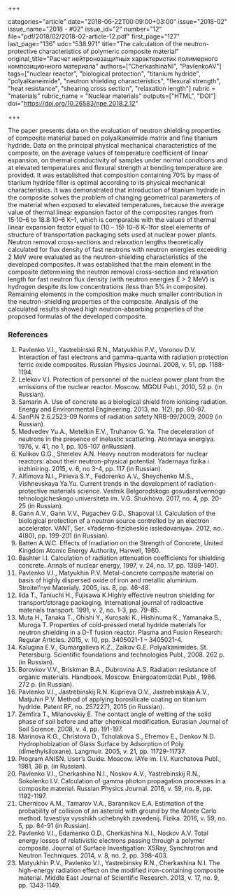 +++

categories="article"
date="2018-06-22T00:09:00+03:00"
issue="2018-02"
issue_name="2018 - #02"
issue_id="2"
number="12"
file="pdf/2018/02/2018-02-article-12.pdf"
first_page="127"
last_page="136"
udc="538.971"
title="The calculation of the neutron-protective characteristics of polymeric composite material"
original_title="Расчет нейтронозащитных характеристик полимерного композиционного материала"
authors=["CherkashinaNI", "PavlenkoAV"]
tags=["nuclear reactor", "biological protection", "titanium hydride", "polyalkaneimide", "neutron shielding characteristics", "flexural strength", "heat resistance", "shearing cross section", "relaxation length"]
rubric = "materials"
rubric_name = "Nuclear materials"
outputs=["HTML", "DOI"]
doi="https://doi.org/10.26583/npe.2018.2.12"

+++

The paper presents data on the evaluation of neutron shielding properties of composite material based on polyalkaneimide matrix and fine titanium hydride. Data on the principal physical mechanical characteristics of the composite, on the average values of temperature coefficient of linear expansion, on thermal conductivity of samples under normal conditions and at elevated temperatures and flexural strength at bending temperature are provided. It was established that composition containing 70% by mass of titanium hydride filler is optimal according to its physical mechanical characteristics. It was demonstrated that introduction of titanium hydride in the composite solves the problem of changing geometrical parameters of the material when exposed to elevated temperatures, because the average value of thermal linear expansion factor of the composites ranges from 15⋅10–6 to 18.8⋅10–6 K–1, which is comparable with the values of thermal linear expansion factor equal to (10 – 15)⋅10–6 K–1for steel elements of structure of transportation packaging sets used at nuclear power plants. Neutron removal cross-sections and relaxation lengths theoretically calculated for flux density of fast neutrons with neutron energies exceeding 2 MeV were evaluated as the neutron-shielding characteristics of the developed composites. It was established that the main element in the composite determining the neutron removal cross-section and relaxation length for fast neutron flux density (with neutron energies E > 2 MeV) is hydrogen despite its low concentrations (less than 5% in composite). Remaining elements in the composition make much smaller contribution in the neutron-shielding properties of the composite. Analysis of the calculated results showed high neutron-absorbing properties of the proposed formulas of the developed composite.

### References

1. Pavlenko V.I., Yastrebinskii R.N., Matyukhin P.V., Voronov D.V. Interaction of fast electrons and gamma-quanta with radiation protection ferric oxide composites. Russian Physics Journal. 2008, v. 51, pp. 1188-1194.
2. Lelekov V.I. Protection of personnel of the nuclear power plant from the emissions of the nuclear reactor. Moscow. MGOU Publ., 2010, 52 p. (in Russian).
3. Samarin А. Use of concrete as a biological shield from ionising radiation. Energy and Environmental Engineering. 2013, no. 1(2), pp. 90-97.
4. SanPiN 2.6.2523-09 Norms of radiation safety NRB-99/2009, 2009 (in Russian).
5. Medvedev Yu.A., Metelkin E.V., Truhanov G. Ya. The deceleration of neutrons in the presence of inelastic scattering. Atomnaya energiya. 1976, v. 41, no 1, pp. 105-107 (inRussian).
6. Kulikov G.G., Shmelev A.N. Heavy neutron moderators for nuclear reactors: about their neutron-physical potential. Yadernaya fizika i inzhiniring. 2015, v. 6, no 3-4, pp. 117 (in Russian).
7. Alfimova N.I., Pirieva S.Y., Fedorenko A.V., Sheychenko M.S., Vishnevskaya Ya.Yu. Current trends in the development of radiation-protective materials science. Vestnik Belgorodskogo gosudarstvennogo tehnologicheskogo universiteta im. V.G. Shukhova. 2017, no. 4, pp. 20-25 (in Russian).
8. Gann A.V., Gann V.V., Pugachev G.D., Shapoval I.I. Calculation of the biological protection of a neutron source controlled by an electron accelerator. VANT, Ser. «Yaderno-fizicheskie issledovaniya». 2012, no. 4(80), pp. 199-201 (in Russian).
9. Batten A.W.C. Effects of Irradiation on the Strength of Concrete, United Kingdom Atomic Energy Authority, Harwell, 1960.
10. Bashter I.I. Calculation of radiation attenuation coefficients for shielding concrete. Annals of nuclear energy, 1997, v. 24, no. 17, pp. 1389-1401.
11. Pavlenko V.I., Matyukhin P.V. Metal-concrete composite material on basis of highly dispersed oxide of iron and metallic aluminium. Stroitel’nye Materialy. 2005, iss. 8, pp. 46-48.
12. Iida T., Taniuchi H., Fujisawa K.Highly effective neutron shielding for transport/storage packaging. International journal of radioactive materials transport. 1991, v. 2, no. 1-3, pp. 79-85.
13. Muta H., Tanaka T., Ohishi Y., Kurosaki K., Hishinuma K., Yamanaka S., Muroga T. Properties of cold-pressed metal hydride materials for neutron shielding in a D-T fusion reactor. Plasma and Fusion Research: Regular Articles. 2015, v. 10, pp. 3405021-1 – 3405021-4.
14. Kalugina E.V., Gumargalieva K.Z., Zaikov G.E. Polyalkanimides. St. Petersburg. Scientific foundations and technologies Publ., 2008. 262 p. (in Russian).
15. Borovkov V.V., Briskman B.A., Dubrovina A.S. Radiation resistance of organic materials. Handbook. Moscow. Energoatomizdat Publ., 1986. 272 p. (in Russian).
16. Pavlenko V.I., Jastrebinskij R.N. Kuprieva O.V., Jastrebinskaja A.V., Matjuhin P.V. Method of applying borosilicate coating on titanium hydride. Patent RF, no. 2572271, 2015 (in Russian).
17. Zemfira T., Milanovskiy E. The contact angle of wetting of the solid phase of soil before and after chemical modification. Eurasian Journal of Soil Science. 2008, v. 4, pp. 191-197.
18. Marinova K.G., Christova D., Tcholakova S., Efremov E., Denkov N.D. Hydrophobization of Glass Surface by Adsorption of Poly (dimethylsiloxane). Langmuir. 2005, v. 21, pp. 11729-11737.
19. Program ANISN. User’s Guide. Moscow. IAYe im. I.V. Kurchatova Publ., 1981, 36 p. (in Russian).
20. Pavlenko V.I., Cherkashina N.I., Noskov A.V., Yastrebinskij R.N., Sokolenko I.V. Сalculation of gamma photon propagation processes in a composite material. Russian Physics Journal. 2016, v. 59, no. 8, pp. 1192-1197.
21. Chernicov A.M., Tamarov V.A., Barannikov E.A. Estimation of the probability of collision of an asteroid with ground by the Monte Carlo method. Izvestiya vysshikh uchebnykh zavedenij. Fizika. 2016, v. 59, no. 5, pp. 84-91 (in Russian).
22. Pavlenko V.I., Edamenko O.D., Cherkashina N.I., Noskov A.V. Total energy losses of relativistic electrons passing through a polymer composite. Journal of Surface Investigation: X5Ray, Synchrotron and Neutron Techniques. 2014, v. 8, no. 2, pp. 398-403.
23. Matyukhin P.V., Pavlenko V.I., Yastrebinsky R.N., Cherkashina N.I. The high-energy radiation effect on the modified iron-containing composite material. Middle East Journal of Scientific Research. 2013, v. 17, no. 9, pp. 1343-1149.